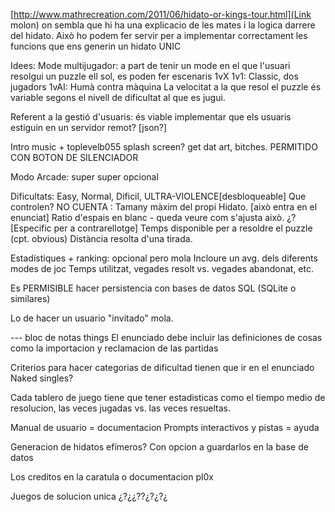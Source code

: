 [http://www.mathrecreation.com/2011/06/hidato-or-kings-tour.html](Link molon) on sembla que hi ha una explicacio de les mates i la logica darrere del hidato. Això ho podem fer servir per a implementar correctament les funcions que ens generin un hidato UNIC

Idees:
  Mode multijugador: a part de tenir un mode en el que l'usuari resolgui un puzzle ell sol, es poden fer escenaris 1vX
    1v1: Classic, dos jugadors
    1vAI: Humà contra màquina
      La velocitat a la que resol el puzzle és variable segons el nivell de dificultat al que es jugui.
  
  Referent a la gestió d'usuaris: és viable implementar que els usuaris estiguin en un servidor remot?
    [json?]
  
  Intro music + toplevelb055 splash screen? get dat art, bitches. PERMITIDO CON BOTON DE SILENCIADOR
  
  Modo Arcade: super super opcional
  
  Dificultats:
    Easy, Normal, Dificil, ULTRA-VIOLENCE[desbloqueable]
    Que controlen?
      NO CUENTA : Tamany màxim del propi Hidato. [això entra en el enunciat]
      Ratio d'espais en blanc - queda veure com s'ajusta això. ¿?
      [Especific per a contrarellotge] Temps disponible per a resoldre el puzzle (cpt. obvious)
      Distància resolta d'una tirada.
  
  Estadístiques + ranking: opcional pero mola
    Incloure un avg. dels diferents modes de joc
      Temps utilitzat, vegades resolt vs. vegades abandonat, etc.

Es PERMISIBLE hacer persistencia con bases de datos SQL (SQLite o similares)

Lo de hacer un usuario "invitado" mola.


--- bloc de notas things
El enunciado debe incluir las definiciones de cosas como la importacion y reclamacion de las partidas

Criterios para hacer categorias de dificultad tienen que ir en el enunciado
	Naked singles?

Cada tablero de juego tiene que tener estadisticas como el tiempo medio de resolucion, las veces jugadas vs. las veces resueltas.

Manual de usuario = documentacion
Prompts interactivos y pistas = ayuda

Generacion de hidatos efímeros?
	Con opcion a guardarlos en la base de datos

Los creditos en la caratula o documentacion pl0x



Juegos de solucion unica
	¿?¿¿??¿?¿?¿

